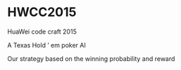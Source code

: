 # HWCC2015
HuaWei code craft 2015 

A Texas Hold ’ em poker AI

Our strategy based on the winning probability and reward

